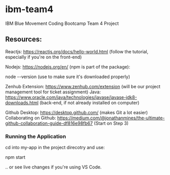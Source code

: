 # ibm-team4
IBM Blue Movement Coding Bootcamp Team 4 Project

## Resources:
Reactjs: https://reactjs.org/docs/hello-world.html (follow the tutorial, especially if you're on the front-end)

Nodejs: https://nodejs.org/en/ (npm is part of the package):

node --version
(use to make sure it's downloaded properly)

Zenhub Extension: https://www.zenhub.com/extension (will be our project management tool for ticket assignment)
Java: https://www.oracle.com/java/technologies/javase/javase-jdk8-downloads.html (back-end, if not already installed on computer)

Github Desktop: https://desktop.github.com/ (makes Git a lot easier)
Collaborating on Github: https://medium.com/@jonathanmines/the-ultimate-github-collaboration-guide-df816e98fb67 (Start on Step 3)

### Running the Application

cd into my-app in the project direcotry and use:

npm start 

.. or see live changes if you're using VS Code.



